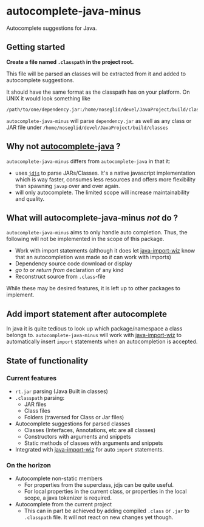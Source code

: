 # autocomplete-java-minus

Autocomplete suggestions for Java.

## Getting started

**Create a file named `.classpath` in the project root.**

This file will be parsed an classes will be extracted from it and added
to autocomplete suggestions.

It should have the same format as the classpath
has on your platform. On UNIX it would look something like

```shell
/path/to/one/dependency.jar:/home/noseglid/devel/JavaProject/build/classes
```

`autocomplete-java-minus` will parse `dependency.jar` as well as any
class or JAR file under `/home/noseglid/devel/JavaProject/build/classes`

## Why not [autocomplete-java](https://atom.io/packages/autocomplete-java) ?

`autocomplete-java-minus` differs from `autocomplete-java` in that it:

  * uses [`jdjs`](http://npmjs.com/jdjs) to parse JARs/Classes. It's a native javascript implementation which is way faster, consumes less resources and offers more flexibility than spawning `javap` over and over again.
  * will only autocomplete. The limited scope will increase maintainability and quality.


## What will autocomplete-java-minus _not_ do ?

`autocomplete-java-minus` aims to only handle auto completion. Thus, the following will not be implemented in the scope of this package.

  * Work with import statements (although it does let [java-import-wiz](https://github.com/noseglid/java-import-wiz) know that an autocompletion was made so *it* can work with imports)
  * Dependency source code download or display
  * *go to* or *return from* declaration of any kind
  * Reconstruct source from `.class`-file

While these may be desired features, it is left up to other packages to implement.

## Add import statement after autocomplete

In java it is quite tedious to look up which package/namespace
a class belongs to. `autocomplete-java-minus` will work with
[java-import-wiz](https://github.com/noseglid/java-import-wiz)
to automatically insert `import` statements when an autocompletion is accepted.

## State of functionality

### Current features

  * `rt.jar` parsing (Java Built in classes)
  * `.classpath` parsing:
    - JAR files
    - Class files
    - Folders (traversed for Class or Jar files)
  * Autocomplete suggestions for parsed classes
    - Classes (Interfaces, Annotations, etc are all classes)
    - Constructors with arguments and snippets
    - Static methods of classes with arguments and snippets
  * Integrated with [java-import-wiz](https://github.com/noseglid/java-import-wiz) for auto `import` statements.

### On the horizon

  * Autocomplete non-static members
    - For properties from the superclass, jdjs can be quite useful.
    - For local properties in the current class, or properties in the local scope, a java tokenizer is required.
  * Autocomplete from the current project
    - This can in part be achieved by adding compiled `.class` or `.jar` to `.classpath` file. It will not react on new changes yet though.


